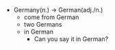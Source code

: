 - Germany(n.) -> German(adj./n.)
	- come from German
	- two Germans
	- in German
		- Can you say it in German?